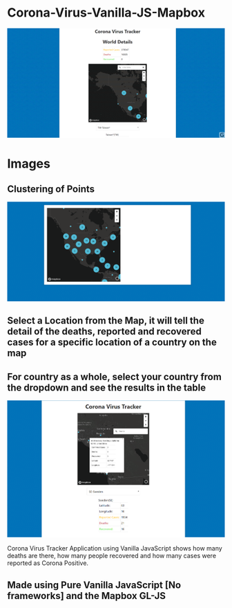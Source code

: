 # Corona-Virus-Vanilla-JS-Mapbox

![](grabilla.q12856.gif)

# Images 

## Clustering of Points 
![](grabilla.q28292.png)
## Select a Location from the Map, it will tell the detail of the deaths, reported and recovered cases for a specific location of a country on the map 
## For country as a whole, select your country from the dropdown and see the results in the table 
![](grabilla.g15624.png)

Corona Virus Tracker Application using Vanilla JavaScript shows how many deaths are there, how many people recovered and how many cases were reported as Corona Positive. 


## Made using Pure Vanilla JavaScript [No frameworks] and the Mapbox GL-JS
